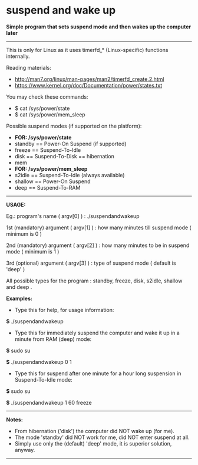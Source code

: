 # suspend and wake up

**Simple program that sets suspend mode and then wakes up the computer later**

---

This is only for Linux as it uses timerfd_* (Linux-specific) functions internally.

Reading materials:

+ http://man7.org/linux/man-pages/man2/timerfd_create.2.html
+ https://www.kernel.org/doc/Documentation/power/states.txt

You may check these commands:

+ $ cat /sys/power/state
+ $ cat /sys/power/mem_sleep

Possible suspend modes (if supported on the platform):

+ **FOR: /sys/power/state**
+ standby == Power-On Suspend (if supported)
+ freeze  == Suspend-To-Idle
+ disk    == Suspend-To-Disk == hibernation
+ mem
+ **FOR: /sys/power/mem_sleep**
+ s2idle  == Suspend-To-Idle (always available)
+ shallow == Power-On Suspend
+ deep    == Suspend-To-RAM

---

**USAGE:**

Eg.: program's name ( argv[0] ) : ./suspendandwakeup

1st (mandatory) argument ( argv[1] ) : how many minutes till suspend mode ( minimum is 0 )

2nd (mandatory) argument ( argv[2] ) : how many minutes to be in suspend mode ( minimum is 1 )

3rd (optional) argument ( argv[3] ) : type of suspend mode ( default is 'deep' )

All possible types for the program : standby, freeze, disk, s2idle, shallow  and deep .

**Examples:**

+ Type this for help, for usage information:

**$** ./suspendandwakeup

+ Type this for immediately suspend the computer and wake it up in a minute from RAM (deep) mode:

**$** sudo su

**$** ./suspendandwakeup 0 1

+ Type this for suspend after one minute for a hour long suspension in Suspend-To-Idle mode:

**$** sudo su

**$** ./suspendandwakeup 1 60 freeze

---

**Notes:**

+ From hibernation ('disk') the computer did NOT wake up (for me).
+ The mode 'standby' did NOT work for me, did NOT enter suspend at all.
+ Simply use only the (default) 'deep' mode, it is superior solution, anyway.

---
